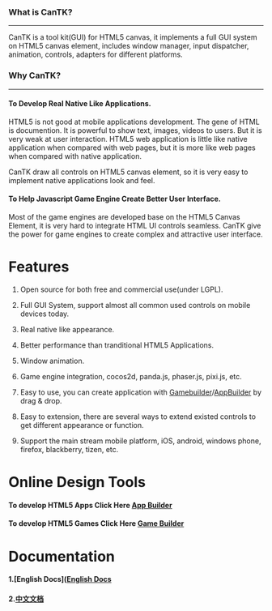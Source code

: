 ### What is CanTK?

***

CanTK is a tool kit(GUI) for HTML5 canvas, it implements a full GUI system on HTML5 canvas element, includes window manager, input dispatcher, animation, controls, adapters for different platforms.

### Why CanTK?

***

#### To Develop Real Native Like Applications.

HTML5 is not good at mobile applications development. The gene of HTML is documention. It is powerful to show text, images, videos to users. But it is very weak at user interaction. HTML5 web application is little like native application when compared with web pages, but it is more like web pages when compared with native application.

CanTK draw all controls on HTML5 canvas element, so it is very easy to implement native applications look and feel.

#### To Help Javascript Game Engine Create Better User Interface. 

Most of the game engines are developed base on the HTML5 Canvas Element, it is very hard to integrate HTML UI controls seamless. CanTK give the power for game engines to create complex and attractive user interface.


Features
==============================================
1. Open source for both free and commercial use(under LGPL).

2. Full GUI System, support almost all common used controls on mobile devices today.

3. Real native like appearance.

4. Better performance than tranditional HTML5 Applications.

5. Window animation.

6. Game engine integration, cocos2d, panda.js, phaser.js, pixi.js, etc.

7. Easy to use, you can create application with [Gamebuilder](http://gamebuilder.duapp.com/gamebuilder.php)/[AppBuilder](http://gamebuilder.duapp.com/appbuilder.php) by drag & drop.

8. Easy to extension, there are several ways to extend existed controls to get different appearance or function.

9. Support the main stream mobile platform, iOS, android, windows phone, firefox, blackberry, tizen, etc.

Online Design Tools
==============================================

#### To develop HTML5 Apps Click Here [App Builder](http://gamebuilder.duapp.com/appbuilder.php)

#### To develop HTML5 Games Click Here [Game Builder](http://gamebuilder.duapp.com/gamebuilder.php)


Documentation
==============================================

#### 1.[English Docs]([English Docs](https://github.com/drawapp8/cantk/wiki/English-Docs)

#### 2.[中文文档](https://github.com/drawapp8/cantk/wiki/%E4%B8%AD%E6%96%87%E6%96%87%E6%A1%A3)


